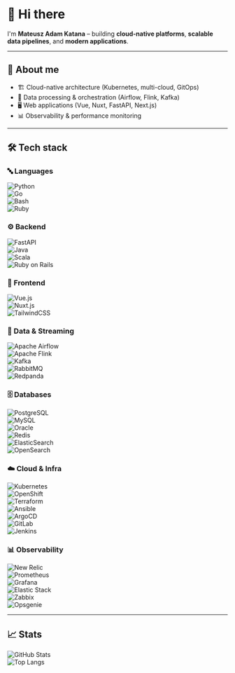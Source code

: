 # 👋 Hi there

I'm **Mateusz Adam Katana** – building **cloud-native platforms**, **scalable data pipelines**, and **modern applications**.

---

## 🚀 About me
- 🏗️ Cloud-native architecture (Kubernetes, multi-cloud, GitOps)  
- 🔄 Data processing & orchestration (Airflow, Flink, Kafka)  
- 🖥️ Web applications (Vue, Nuxt, FastAPI, Next.js)  
- 📊 Observability & performance monitoring  

---

## 🛠️ Tech stack

### 🔤 Languages
![Python](https://img.shields.io/badge/Python-3776AB?logo=python&logoColor=white)  
![Go](https://img.shields.io/badge/Go-00ADD8?logo=go&logoColor=white)  
![Bash](https://img.shields.io/badge/Bash-4EAA25?logo=gnu-bash&logoColor=white)  
![Ruby](https://img.shields.io/badge/Ruby-CC342D?logo=ruby&logoColor=white)  

### ⚙️ Backend
![FastAPI](https://img.shields.io/badge/FastAPI-009688?logo=fastapi&logoColor=white)  
![Java](https://img.shields.io/badge/Java-007396?logo=java&logoColor=white)  
![Scala](https://img.shields.io/badge/Scala-DC322F?logo=scala&logoColor=white)  
![Ruby on Rails](https://img.shields.io/badge/Rails-D30001?logo=rubyonrails&logoColor=white)  

### 🎨 Frontend
![Vue.js](https://img.shields.io/badge/Vue-4FC08D?logo=vue.js&logoColor=white)  
![Nuxt.js](https://img.shields.io/badge/Nuxt-00C58E?logo=nuxtdotjs&logoColor=white)  
![TailwindCSS](https://img.shields.io/badge/Tailwind-38B2AC?logo=tailwindcss&logoColor=white)  

### 📡 Data & Streaming
![Apache Airflow](https://img.shields.io/badge/Airflow-017CEE?logo=apacheairflow&logoColor=white)  
![Apache Flink](https://img.shields.io/badge/Flink-E6526F?logo=apacheflink&logoColor=white)  
![Kafka](https://img.shields.io/badge/Kafka-231F20?logo=apachekafka&logoColor=white)  
![RabbitMQ](https://img.shields.io/badge/RabbitMQ-FF6600?logo=rabbitmq&logoColor=white)  
![Redpanda](https://img.shields.io/badge/Redpanda-D03C3C?logo=redpanda&logoColor=white)  

### 🗄️ Databases
![PostgreSQL](https://img.shields.io/badge/Postgres-336791?logo=postgresql&logoColor=white)  
![MySQL](https://img.shields.io/badge/MySQL-4479A1?logo=mysql&logoColor=white)  
![Oracle](https://img.shields.io/badge/Oracle-F80000?logo=oracle&logoColor=white)  
![Redis](https://img.shields.io/badge/Redis-DC382D?logo=redis&logoColor=white)  
![ElasticSearch](https://img.shields.io/badge/Elasticsearch-005571?logo=elasticsearch&logoColor=white)  
![OpenSearch](https://img.shields.io/badge/OpenSearch-005EB8?logo=opensearch&logoColor=white)  

### ☁️ Cloud & Infra
![Kubernetes](https://img.shields.io/badge/Kubernetes-326CE5?logo=kubernetes&logoColor=white)  
![OpenShift](https://img.shields.io/badge/OpenShift-EE0000?logo=redhatopenshift&logoColor=white)  
![Terraform](https://img.shields.io/badge/Terraform-623CE4?logo=terraform&logoColor=white)  
![Ansible](https://img.shields.io/badge/Ansible-EE0000?logo=ansible&logoColor=white)  
![ArgoCD](https://img.shields.io/badge/ArgoCD-FC6D26?logo=argo&logoColor=white)  
![GitLab](https://img.shields.io/badge/GitLab-181717?logo=gitlab&logoColor=white)  
![Jenkins](https://img.shields.io/badge/Jenkins-D24939?logo=jenkins&logoColor=white)  

### 📊 Observability
![New Relic](https://img.shields.io/badge/NewRelic-008C99?logo=newrelic&logoColor=white)  
![Prometheus](https://img.shields.io/badge/Prometheus-E6522C?logo=prometheus&logoColor=white)  
![Grafana](https://img.shields.io/badge/Grafana-F46800?logo=grafana&logoColor=white)  
![Elastic Stack](https://img.shields.io/badge/Elastic-005571?logo=elastic&logoColor=white)  
![Zabbix](https://img.shields.io/badge/Zabbix-CC0000?logo=zabbix&logoColor=white)  
![Opsgenie](https://img.shields.io/badge/Opsgenie-1A73E8?logo=atlassian&logoColor=white)  

---

## 📈 Stats
![GitHub Stats](https://github-readme-stats.vercel.app/api?username=theanotherwise&show_icons=true&theme=tokyonight)  
![Top Langs](https://github-readme-stats.vercel.app/api/top-langs/?username=theanotherwise&layout=compact&theme=tokyonight)
